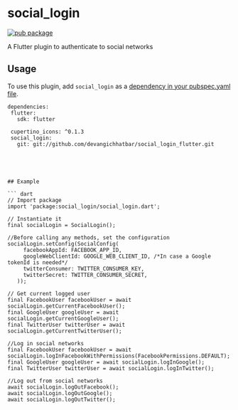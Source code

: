 # social_login

[![pub package](https://img.shields.io/pub/v/social_login.svg)](https://pub.dartlang.org/packages/social_login)

A Flutter plugin to authenticate to social networks

## Usage
To use this plugin, add `social_login` as a [dependency in your pubspec.yaml file](https://flutter.io/platform-plugins/).

 ``` ** Use in pubspec.yaml**
 dependencies:
  flutter:
    sdk: flutter
    
  cupertino_icons: ^0.1.3
  social_login:
    git: git://github.com/devangichhatbar/social_login_flutter.git
    



    
 ## Example

``` dart
// Import package
import 'package:social_login/social_login.dart';

// Instantiate it
 final socialLogin = SocialLogin();

//Before calling any methods, set the configuration
socialLogin.setConfig(SocialConfig(
      facebookAppId: FACEBOOK_APP_ID,
      googleWebClientId: GOOGLE_WEB_CLIENT_ID, /*In case a Google tokenId is needed*/
      twitterConsumer: TWITTER_CONSUMER_KEY,
      twitterSecret: TWITTER_CONSUMER_SECRET,
    ));

// Get current logged user
 final FacebookUser facebookUser = await socialLogin.getCurrentFacebookUser();
 final GoogleUser googleUser = await socialLogin.getCurrentGoogleUser();
 final TwitterUser twitterUser = await socialLogin.getCurrentTwitterUser();

//Log in social networks
 final FacebookUser facebookUser = await socialLogin.logInFacebookWithPermissions(FacebookPermissions.DEFAULT);
 final GoogleUser googleUser = await socialLogin.logInGoogle();
 final TwitterUser twitterUser = await socialLogin.logInTwitter();

//Log out from social networks
 await socialLogin.logOutFacebook();
 await socialLogin.logOutGoogle();
 await socialLogin.logOutTwitter();

```
